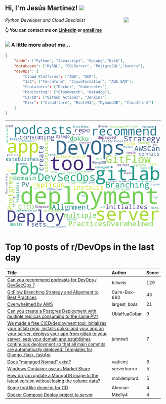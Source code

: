 <!--
**jmartinezl/jmartinezl** is a ✨ _special_ ✨ repository because its `README.md` (this file) appears on your GitHub profile.

Here are some ideas to get you started:

- 🔭 I’m currently working on ...
- 🌱 I’m currently learning ...
- 👯 I’m looking to collaborate on ...
- 🤔 I’m looking for help with ...
- 💬 Ask me about ...
- 📫 How to reach me: ...
- 😄 Pronouns: ...
- ⚡ Fun fact: ...
-->

<h2>Hi, I'm Jesús Martinez! <img src="https://media.giphy.com/media/WUlplcMpOCEmTGBtBW/giphy.gif" width="30"> </h2>
<img align='right' src="https://media.giphy.com/media/NytMLKyiaIh6VH9SPm/giphy.gif" width="120">
<p><em>Python Developer and Cloud Specialist
</em></p>

**👆 You can contact me on [Linkedin](https://www.linkedin.com/in/jes%C3%BAs-martinez-2b7b10104/) or [email me](mailto:jesus.mtz.lorenzo@gmail.com)**

### <img src="https://media.giphy.com/media/VgCDAzcKvsR6OM0uWg/giphy.gif" width="50"> A little more about me...  

```json
{
    "code": ["Python", "Javascript", "GoLang","Bash"],
    "databases": ["MySQL", "SQLServer", "PostgreSQL","Aurora"],
    "devOps": [
        "Cloud Platforms": ["AWS", "GCP"],
        "IaC": ["Terraform", "CloudFormation", "AWS SAM"],
        "Containers": ["Docker", "Kubernetes"],
        "Monitoring": ["Cloudwatch", "Datadog"],
        "CI/CD": ["Github Actions", "Jenkins"],
        "Misc": ["Cloudflare", "Route53", "DynamoDB", "Cloudfront"]
    ]
}
```
---

![Wordcloud](./cloud.png)

# Top 10 posts of r/DevOps in the last day

| Title | Author | Score |
|:---|:---|:---|
| [Can you recommend podcasts for DevOps / DevSecOps ?](https://www.reddit.com/r/devops/comments/z6vvl4/can_you_recommend_podcasts_for_devops_devsecops/) | bitweis | 129 |
| [GitFlow Branching Strategy and Alignment to Best Practices](https://www.reddit.com/r/devops/comments/z7eirb/gitflow_branching_strategy_and_alignment_to_best/) | Calm-Box-890 | 43 |
| [Overwhelmed by AWS](https://www.reddit.com/r/devops/comments/z72x9s/overwhelmed_by_aws/) | largest_boss | 21 |
| [Can you create a Postgres Deployment with multiple replicas consuming to the same PV?](https://www.reddit.com/r/devops/comments/z7jsa2/can_you_create_a_postgres_deployment_with/) | UblaHuaGobar | 9 |
| [We made a free CICD/deployment tool: initializes your gitlab repo, installs dokku and your app on your server, deploys your app from gitlab to your server, sets your domain and establishes continuous deployment so that all main commits are automatically deployed. Templates for Django, flask, fastApi](https://www.reddit.com/r/devops/comments/z6y9rn/we_made_a_free_cicddeployment_tool_initializes/) | johntwit | 7 |
| [Does "managed Nomad" exist?](https://www.reddit.com/r/devops/comments/z7q7l0/does_managed_nomad_exist/) | vadiemj | 6 |
| [Windows Container use as Market Share](https://www.reddit.com/r/devops/comments/z71zbq/windows_container_use_as_market_share/) | serverhorror | 5 |
| [How do you update a MongoDB image to the latest version without losing the volume data?](https://www.reddit.com/r/devops/comments/z7eu4z/how_do_you_update_a_mongodb_image_to_the_latest/) | mobiletiplord | 5 |
| [Some tool like drone.io for CD](https://www.reddit.com/r/devops/comments/z79o6k/some_tool_like_droneio_for_cd/) | Akronae | 4 |
| [Docker Compose Deploy project to server](https://www.reddit.com/r/devops/comments/z7rnyz/docker_compose_deploy_project_to_server/) | Mkelly4 | 4 |
